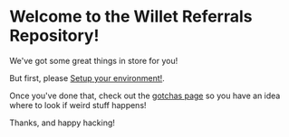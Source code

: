 # Welcome to the Willet Referrals Repository!

We've got some great things in store for you!

But first, please [Setup your environment!](/train07/Willet-Referrals/wiki/Environment-Setup).

Once you've done that, check out the [gotchas page](/train07/Willet-Referrals/wiki/gotchas) so you have 
an idea where to look if weird stuff happens!

Thanks, and happy hacking!

